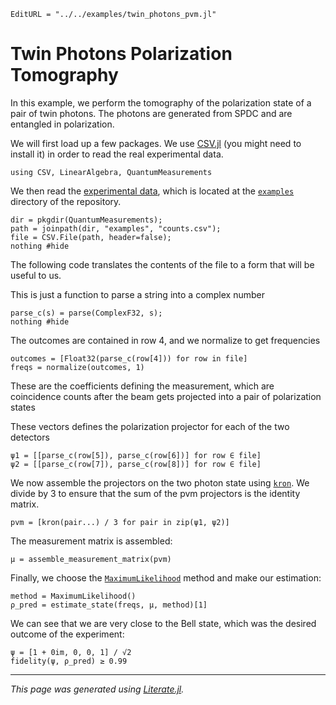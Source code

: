 ```@meta
EditURL = "../../examples/twin_photons_pvm.jl"
```

# Twin Photons Polarization Tomography
In this example, we perform the tomography of the polarization state of a pair of twin photons.
The photons are generated from SPDC and are entangled in polarization.

We will first load up a few packages.
We use [CSV.jl](https://github.com/JuliaData/CSV.jl) (you might need to install it)
in order to read the real experimental data.

````@example twin_photons_pvm
using CSV, LinearAlgebra, QuantumMeasurements
````

We then read the [experimental data](https://github.com/marcsgil/QuantumMeasurements.jl/tree/master/examples/counts.csv),
which is located at the [`examples`](https://github.com/marcsgil/QuantumMeasurements.jl/tree/master/examples) directory of the repository.

````@example twin_photons_pvm
dir = pkgdir(QuantumMeasurements);
path = joinpath(dir, "examples", "counts.csv");
file = CSV.File(path, header=false);
nothing #hide
````

The following code translates the contents of the file to a form that will be useful to us.

This is just a function to parse a string into a complex number

````@example twin_photons_pvm
parse_c(s) = parse(ComplexF32, s);
nothing #hide
````

The outcomes are contained in row 4, and we normalize to get frequencies

````@example twin_photons_pvm
outcomes = [Float32(parse_c(row[4])) for row in file]
freqs = normalize(outcomes, 1)
````

These are the coefficients defining the measurement, which are coincidence counts after the beam gets
projected into a pair of polarization states

These vectors defines the polarization projector for each of the two detectors

````@example twin_photons_pvm
ψ1 = [[parse_c(row[5]), parse_c(row[6])] for row ∈ file]
ψ2 = [[parse_c(row[7]), parse_c(row[8])] for row ∈ file]
````

We now assemble the projectors on the two photon state using [`kron`](https://docs.julialang.org/en/v1/stdlib/LinearAlgebra/#Base.kron).
We divide by 3 to ensure that the sum of the pvm projectors is the identity matrix.

````@example twin_photons_pvm
pvm = [kron(pair...) / 3 for pair in zip(ψ1, ψ2)]
````

The measurement matrix is assembled:

````@example twin_photons_pvm
μ = assemble_measurement_matrix(pvm)
````

Finally, we choose the [`MaximumLikelihood`](@ref) method and make our estimation:

````@example twin_photons_pvm
method = MaximumLikelihood()
ρ_pred = estimate_state(freqs, μ, method)[1]
````

We can see that we are very close to the Bell state, which was the desired outcome of the experiment:

````@example twin_photons_pvm
ψ = [1 + 0im, 0, 0, 1] / √2
fidelity(ψ, ρ_pred) ≥ 0.99
````

---

*This page was generated using [Literate.jl](https://github.com/fredrikekre/Literate.jl).*

